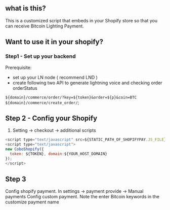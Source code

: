 ## what is this?
This is a customized script that embeds in your Shopify store so that you can receive Bitcoin Lighting Payment.

## Want to use it in your shopify?
### Step1 - Set up your backend
Prerequisite:
- set up your LN node ( recommend LND )
- create following two API to generate lightning voice and checking order orderStatus

`${domain}/commerce/order/?key=${token}&order=${p}&coin=BTC`
`${domain}/commerce/create_order/`;


## Step 2 - Config your Shopify
1. Setting -> checkout  -> additional scripts

``` js
<script type="text/javascript" src=${STATIC_PATH_OF_SHOPIFYPAY.JS_FILE}></script>
<script type="text/javascript">
new CoboShopify({
  token: ${TOKEN}, domain:${YOUR_HOST_DOMAIN}
});
</script>
```
## Step 3
Config shopify payment. In settings -> payment provide -> Manual payments
Config custom payment.
Note the enter Bitcoin keywords in the customize payment name
